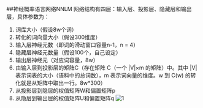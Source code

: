 
##神经概率语言网络NNLM
网络结构有四层：输入层、投影层、隐藏层和输出层，具体参数为：
1. 词库大小（假设8w个词）
2. 转化的词向量大小（假设300维度）
3. 输入层神经元数（即词的滑动窗口容量n-1，n = 4）
4. 隐藏层神经元数量（假设100个，自己设定）
5. 输出层神经元（对应词容量，8w）
6. 由输入层到投影层的矩阵C（存在矩阵 C（一个 |V|×m 的矩阵）中。其中 |V| 表示词表的大小（语料中的总词数），m 表示词向量的维度。w 到 C(w) 的转化就是从矩阵中取出一行。8w*300）
7. 从投影层到隐层的权值矩阵W和偏置矩阵p
8. 从隐层到输出层的权值矩阵U和偏置矩阵q
![1](media/15586706679926/1.png)
